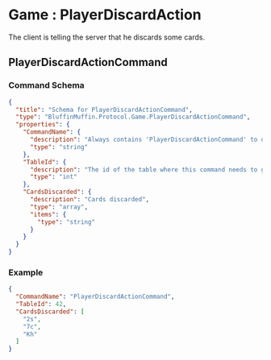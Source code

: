 # Game : PlayerDiscardAction

The client is telling the server that he discards some cards.

## PlayerDiscardActionCommand

### Command Schema

```json
{
  "title": "Schema for PlayerDiscardActionCommand",
  "type": "BluffinMuffin.Protocol.Game.PlayerDiscardActionCommand",
  "properties": {
    "CommandName": {
      "description": "Always contains 'PlayerDiscardActionCommand' to distinguish the command from others.",
      "type": "string"
    },
    "TableId": {
      "description": "The id of the table where this command needs to go",
      "type": "int"
    },
    "CardsDiscarded": {
      "description": "Cards discarded",
      "type": "array",
      "items": {
        "type": "string"
      }
    }
  }
}
```

### Example

```json
{
  "CommandName": "PlayerDiscardActionCommand",
  "TableId": 42,
  "CardsDiscarded": [
    "2s",
    "7c",
    "Kh"
  ]
}
```

